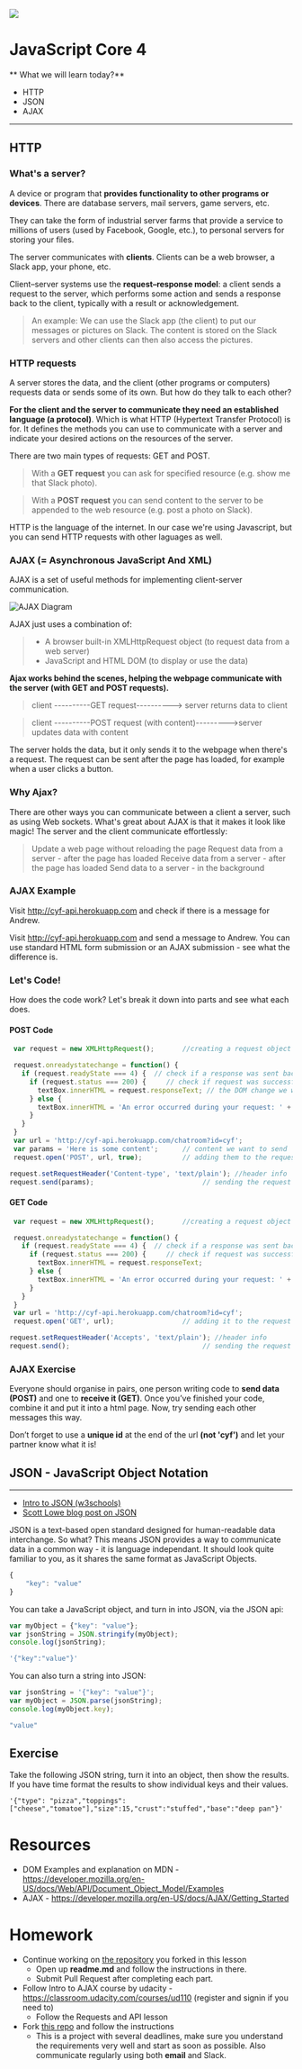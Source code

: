 ![](https://img.shields.io/badge/status-draft-darkred.svg)
# JavaScript Core 4
** What we will learn today?**
- HTTP
- JSON
- AJAX
---

## HTTP

### What's a server?

A device or program that **provides functionality to other programs or devices**. There are database servers, mail servers, game servers, etc.

They can take the form of industrial server farms that provide a service to millions of users (used by Facebook, Google, etc.), to personal servers for storing your files.

The server communicates with **clients**. Clients can be a web browser, a Slack app, your phone, etc.

Client–server systems use the **request–response model**: a client sends a request to the server, which performs some action and sends a response back to the client, typically with a result or acknowledgement.


>An example: We can use the Slack app (the client) to put our messages or pictures on Slack. The content is stored on the Slack servers and other clients can then also access the pictures.


### HTTP requests

A server stores the data, and the client (other programs or computers) requests data or sends some of its own. But how do they talk to each other?

**For the client and the server to communicate they need an established language (a protocol)**. Which is what HTTP (Hypertext Transfer Protocol) is for. It defines the methods you can use to communicate with a server and indicate your desired actions on the resources of the server.

There are two main types of requests: GET and POST.

>With a **GET request** you can ask for specified resource (e.g. show me that Slack photo).

>With a **POST request** you can send content to the server to be appended to the web resource (e.g. post a photo on Slack).

HTTP is the language of the internet. In our case we're using Javascript, but you can send HTTP requests with other laguages as well.

### AJAX (= Asynchronous JavaScript And XML)

AJAX is a set of useful methods for implementing client-server communication.

![AJAX Diagram](https://www.w3schools.com/xml/ajax.gif "AJAX Diagram")


AJAX just uses a combination of:

> - A browser built-in XMLHttpRequest object (to request data from a web server)
> - JavaScript and HTML DOM (to display or use the data)


**Ajax works behind the scenes, helping the webpage communicate with the server (with GET and POST requests).**

>client ----------GET request----------> server returns data to client

>client ----------POST request (with content)--------->server updates data with content

The server holds the data, but it only sends it to the webpage when there's a request. The request can be sent after the page has loaded, for example when a user clicks a button.

### Why Ajax?

There are other ways you can communicate between a client a server, such as using Web sockets. What's great about AJAX is that it makes it look like magic! The server and the client communicate effortlessly:

>Update a web page without reloading the page
Request data from a server - after the page has loaded
Receive data from a server - after the page has loaded
Send data to a server - in the background


### AJAX Example

Visit http://cyf-api.herokuapp.com and check if there is a message for Andrew.

Visit http://cyf-api.herokuapp.com and send a message to Andrew. You can use standard HTML form submission or an AJAX submission - see what the difference is.


### Let's Code!

How does the code work? Let's break it down into parts and see what each does.


#### POST Code

 ```javascript
  var request = new XMLHttpRequest(); 		//creating a request object

  request.onreadystatechange = function() {
    if (request.readyState === 4) {  // check if a response was sent back
      if (request.status === 200) { 	// check if request was successful
        textBox.innerHTML = request.responseText; // the DOM change we would like to make once the request is finished
      } else {
        textBox.innerHTML = 'An error occurred during your request: ' +  request.status + ' ' + request.statusText; // the DOM change to make if there is an error with the request
      }
    }
  }
  var url = 'http://cyf-api.herokuapp.com/chatroom?id=cyf';	                                        //server location
  var params = 'Here is some content'; 		// content we want to send
  request.open('POST', url, true);			// adding them to the request

request.setRequestHeader('Content-type', 'text/plain'); //header info
request.send(params); 							// sending the request
```


#### GET Code

 ```javascript
  var request = new XMLHttpRequest(); 	    //creating a request object

  request.onreadystatechange = function() {
    if (request.readyState === 4) {  // check if a response was sent back
      if (request.status === 200) { 	// check if request was successful
        textBox.innerHTML = request.responseText;
      } else {
        textBox.innerHTML = 'An error occurred during your request: ' +  request.status + ' ' + request.statusText;
      }
    }
  }
  var url = 'http://cyf-api.herokuapp.com/chatroom?id=cyf';	                                    //server location
  request.open('GET', url);					// adding it to the request

request.setRequestHeader('Accepts', 'text/plain'); //header info
request.send(); 								// sending the request
 ```



### AJAX Exercise

Everyone should organise in pairs, one person writing code to **send data (POST)** and one to **receive it (GET)**. Once you’ve finished your code, combine it and put it into a html page. Now, try sending each other messages this way.

Don’t forget to use a **unique id** at the end of the url **(not 'cyf')** and let your partner know what it is!

## JSON - JavaScript Object Notation
---

- [Intro to JSON (w3schools)](http://www.w3schools.com/js/js_json_intro.asp)
- [Scott Lowe blog post on JSON](http://blog.scottlowe.org/2013/11/08/a-non-programmers-introduction-to-json/)

JSON is a text-based open standard designed for human-readable data interchange.
So what? This means JSON provides a way to communicate data in a common way - it is language independant.
It should look quite familiar to you, as it shares the same format as JavaScript Objects.

```JavaScript
{
    "key": "value"
}
```

You can take a JavaScript object, and turn in into JSON, via the JSON api:
```JavaScript
var myObject = {"key": "value"};
var jsonString = JSON.stringify(myObject);
console.log(jsonString);

'{"key":"value"}'
```

You can also turn a string into JSON:
```JavaScript
var jsonString = '{"key": "value"}';
var myObject = JSON.parse(jsonString);
console.log(myObject.key);

"value"
```

## Exercise
Take the following JSON string, turn it into an object, then show the results.
If you have time format the results to show individual keys and their values.

    '{"type": "pizza","toppings":["cheese","tomatoe"],"size":15,"crust":"stuffed","base":"deep pan"}'

# Resources
- DOM Examples and explanation on MDN - https://developer.mozilla.org/en-US/docs/Web/API/Document_Object_Model/Examples
- AJAX - https://developer.mozilla.org/en-US/docs/AJAX/Getting_Started

# Homework
- Continue working on [the repository](https://github.com/CodeYourFuture/dom-ajax) you forked in this lesson
    - Open up **readme.md** and follow the instructions in there.
    - Submit Pull Request after completing each part.
- Follow Intro to AJAX course by udacity - https://classroom.udacity.com/courses/ud110 (register and signin if you need to)
    - Follow the Requests and API lesson
- Fork [this repo](https://github.com/CodeYourFuture/WebDeveloperTest) and follow the instructions
    - This is a project with several deadlines, make sure you understand the requirements very well and start as soon as possible. Also communicate regularly using both **email** and Slack.
